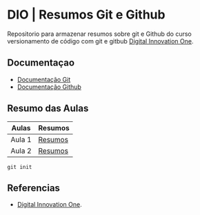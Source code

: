 
# DIO | Resumos Git e Github

Repositorio para armazenar resumos sobre git e Github do curso versionamento de código com git e gitbub
[Digital Innovation One](https://www.dio.me/).

## Documentaçao
- [Documentação Git](https://git-scm.com/doc)
- [Documentação Github](https://docs.github.com/)

## Resumo das Aulas


| Aulas  | Resumos |
|---------|--------|
| Aula 1 | [Resumos]()|
| Aula 2 | [Resumos]()|

```
git init
```

##  Referencias

- [Digital Innovation One]().
